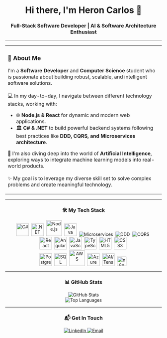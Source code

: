<div align="center">
  <h1>Hi there, I'm Heron Carlos 👋</h1>
  <h3>Full-Stack Software Developer | AI & Software Architecture Enthusiast</h3>
</div>

<hr/>

<div align="center">
  <table border="0">
    <tr>
      <td>
        <div align="left">
          <h3>🚀 About Me</h3>
          <p>
            I'm a <strong>Software Developer</strong> and <strong>Computer Science</strong> student who is passionate about building robust, scalable, and intelligent software solutions.
            <br/><br/>
            💻 In my day-to-day, I navigate between different technology stacks, working with:
            <ul>
              <li>🌐 <strong>Node.js & React</strong> for dynamic and modern web applications.</li>
              <li>🏛️ <strong>C# & .NET</strong> to build powerful backend systems following best practices like <strong>DDD, CQRS, and Microservices architecture</strong>.</li>
            </ul>
            🧠 I'm also diving deep into the world of <strong>Artificial Intelligence</strong>, exploring ways to integrate machine learning models into real-world products.
            <br/><br/>
            ✨ My goal is to leverage my diverse skill set to solve complex problems and create meaningful technology.
          </p>
        </div>
      </td>
    </tr>
  </table>
</div>

<hr/>

<div align="center">
  <h3>🛠️ My Tech Stack</h3>
  <p align="center">
    <img src="https://cdn.jsdelivr.net/gh/devicons/devicon@latest/icons/csharp/csharp-original.svg" title="C#" alt="C#" width="40" height="40"/>&nbsp;
    <img src="https://cdn.jsdelivr.net/gh/devicons/devicon@latest/icons/dotnetcore/dotnetcore-original.svg" title=".NET" alt=".NET" width="40" height="40"/>&nbsp;
    <img src="https://cdn.jsdelivr.net/gh/devicons/devicon@latest/icons/nodejs/nodejs-original-wordmark.svg" title="Node.js" alt="Node.js" width="50" height="50"/>&nbsp;
    <img src="https://cdn.jsdelivr.net/gh/devicons/devicon@latest/icons/java/java-original.svg" title="Java" alt="Java" width="40" height="40"/>&nbsp;
    <img src="https://img.shields.io/badge/Microservices-blue?style=for-the-badge" title="Microservices" alt="Microservices"/>&nbsp;
    <img src="https://img.shields.io/badge/DDD-blueviolet?style=for-the-badge" title="DDD" alt="DDD"/>&nbsp;
    <img src="https://img.shields.io/badge/CQRS-purple?style=for-the-badge" title="CQRS" alt="CQRS"/>&nbsp;
    <br/>
    <img src="https://cdn.jsdelivr.net/gh/devicons/devicon@latest/icons/react/react-original.svg" title="React" alt="React" width="40" height="40"/>&nbsp;
    <img src="https://cdn.jsdelivr.net/gh/devicons/devicon@latest/icons/angular/angular-original.svg" title="Angular" alt="Angular" width="40" height="40"/>&nbsp;
    <img src="https://cdn.jsdelivr.net/gh/devicons/devicon@latest/icons/javascript/javascript-original.svg" title="JavaScript" alt="JavaScript" width="40" height="40"/>&nbsp;
    <img src="https://cdn.jsdelivr.net/gh/devicons/devicon@latest/icons/typescript/typescript-original.svg" title="TypeScript" alt="TypeScript" width="40" height="40"/>&nbsp;
    <img src="https://cdn.jsdelivr.net/gh/devicons/devicon@latest/icons/html5/html5-original.svg" title="HTML5" alt="HTML5" width="40" height="40"/>&nbsp;
    <img src="https://cdn.jsdelivr.net/gh/devicons/devicon@latest/icons/css3/css3-original.svg" title="CSS3" alt="CSS3" width="40" height="40"/>&nbsp;
    <br/>
    <img src="https://cdn.jsdelivr.net/gh/devicons/devicon@latest/icons/postgresql/postgresql-original.svg" title="PostgreSQL" alt="PostgreSQL" width="40" height="40"/>&nbsp;
    <img src="https://cdn.jsdelivr.net/gh/devicons/devicon@latest/icons/microsoftsqlserver/microsoftsqlserver-plain.svg" title="SQL Server" alt="SQL Server" width="40" height="40"/>&nbsp;
    <img src="https://cdn.jsdelivr.net/gh/devicons/devicon@latest/icons/amazonwebservices/amazonwebservices-original-wordmark.svg" title="AWS" alt="AWS" width="50" height="50"/>&nbsp;
    <img src="https://cdn.jsdelivr.net/gh/devicons/devicon@latest/icons/azure/azure-original.svg" title="Azure" alt="Azure" width="40" height="40"/>&nbsp;
    <img src="https://cdn.jsdelivr.net/gh/devicons/devicon@latest/icons/tensorflow/tensorflow-original.svg" title="AI/TensorFlow" alt="AI/TensorFlow" width="40" height="40"/>&nbsp;
    <img src="https://img.shields.io/badge/n8n-1A1A1A?style=for-the-badge&logo=n8n&logoColor=white" title="n8n" alt="n8n" height="30"/>&nbsp;
  </p>
</div>

<hr/>

<div align="center">
  <h3>📊 GitHub Stats</h3>
  <img src="https://github-readme-stats.vercel.app/api?username=Heron-Carlos&show_icons=true&theme=tokyonight&include_all_commits=true&count_private=true" alt="GitHub Stats">
  <br/>
  <img src="https://github-readme-stats.vercel.app/api/top-langs/?username=Heron-Carlos&layout=compact&langs_count=8&theme=tokyonight" alt="Top Languages">
</div>

<hr/>

<div align="center">
  <h3>📬 Get In Touch</h3>
  <p>
    <a href="https://www.linkedin.com/in/heron-carlos-a6425623/" target="_blank">
      <img src="https://img.shields.io/badge/LinkedIn-0077B5?style=for-the-badge&logo=linkedin&logoColor=white" alt="LinkedIn">
    </a>
    <a href="mailto:heroncarlos.r6@gmail.com" target="_blank">
      <img src="https://img.shields.io/badge/Email-D14836?style=for-the-badge&logo=gmail&logoColor=white" alt="Email">
    </a>
  </p>
</div>
